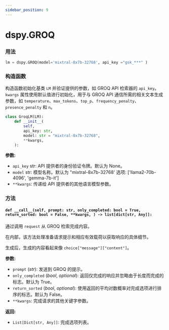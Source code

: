 ```yaml
---
sidebar_position: 9
---
```


# dspy.GROQ

### 用法

```python
lm = dspy.GROQ(model='mixtral-8x7b-32768', api_key ="gsk_***" )
```

### 构造函数

构造函数初始化基类 `LM` 并验证提供的参数，如 GROQ API 检索器的 `api_key`。`kwargs` 属性使用默认值进行初始化，用于与 GROQ API 通信所需的相关文本生成参数，如 `temperature`、`max_tokens`、`top_p`、`frequency_penalty`、`presence_penalty` 和 `n`。

```python
class GroqLM(LM):
    def __init__(
        self,
        api_key: str,
        model: str = "mixtral-8x7b-32768",
        **kwargs,
    ):
```



**参数:** 
- `api_key` str: API 提供者的身份验证令牌。默认为 None。
- `model` str: 模型名称。默认为 "mixtral-8x7b-32768' 选项: ['llama2-70b-4096', 'gemma-7b-it']
- `**kwargs`: 传递给 API 提供者的其他语言模型参数。

### 方法

####   `def __call__(self, prompt: str, only_completed: bool = True, return_sorted: bool = False, **kwargs, ) -> list[dict[str, Any]]:`

通过调用 `request` 从 GROQ 检索完成内容。

在内部，该方法处理准备请求提示和相应有效载荷以获取响应的具体细节。

生成后，生成的内容看起来像 `choice["message"]["content"]`。

**参数:**
- `prompt` (_str_): 发送到 GROQ 的提示。
- `only_completed` (_bool_, _optional_): 返回仅完成的响应并忽略由于长度而完成的标志。默认为 True。
- `return_sorted` (_bool_, _optional_): 使用返回的平均对数概率对完成选项进行排序的标志。默认为 False。
- `**kwargs`: 完成请求的其他关键字参数。

**返回:**
- `List[Dict[str, Any]]`: 完成选项列表。
